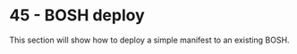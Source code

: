 45 - BOSH deploy
================

This section will show how to deploy a simple manifest to an existing BOSH.
